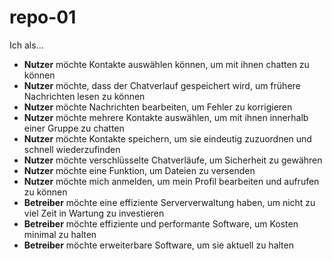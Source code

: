 # repo-01
Ich als...
  * <b>Nutzer</b> möchte Kontakte auswählen können, um mit ihnen chatten zu können
  * <b>Nutzer</b> möchte, dass der Chatverlauf gespeichert wird, um frühere Nachrichten lesen zu können
  * <b>Nutzer</b> möchte Nachrichten bearbeiten, um Fehler zu korrigieren
  * <b>Nutzer</b> möchte mehrere Kontakte auswählen, um mit ihnen innerhalb einer Gruppe zu chatten
  * <b>Nutzer</b> möchte Kontakte speichern, um sie eindeutig zuzuordnen und schnell wiederzufinden
  * <b>Nutzer</b> möchte verschlüsselte Chatverläufe, um Sicherheit zu gewähren 
  * <b>Nutzer</b> möchte eine Funktion, um Dateien zu versenden
  * <b>Nutzer</b> möchte mich anmelden, um mein Profil bearbeiten und aufrufen zu können
  * <b>Betreiber</b> möchte eine effiziente Serververwaltung haben, um nicht zu viel Zeit in Wartung zu investieren
  * <b>Betreiber</b> möchte effiziente und performante Software, um Kosten minimal zu halten
  * <b>Betreiber</b> möchte erweiterbare Software, um sie aktuell zu halten  
  
  
